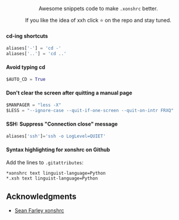 <p align="center">
Awesome snippets code to make <code>.xonshrc</code> better.
</p>

<p align="center">  
If you like the idea of xxh click ⭐ on the repo and stay tuned.
</p>

#### cd-ing shortcuts
```python
aliases['-'] = 'cd -'
aliases['..'] = 'cd ..'
```

#### Avoid typing cd
```python
$AUTO_CD = True
```

#### Don't clear the screen after quitting a manual page 
```python
$MANPAGER = "less -X"
$LESS = "--ignore-case --quit-if-one-screen --quit-on-intr FRXQ"
```


#### SSH: Suppress "Connection close" message
```python
aliases['ssh']='ssh -o LogLevel=QUIET'
```

#### Syntax highlighting for xonshrc on Github
Add the lines to `.gitattributes`:
```
*xonshrc text linguist-language=Python
*.xsh text linguist-language=Python
```

## Acknowledgments
* [Sean Farley xonshrc](https://github.com/seanfarley/dotfiles/blob/master/xonshrc)
